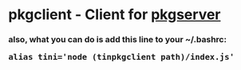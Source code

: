 # pkgclient - Client for [pkgserver](https://github.com/tinjsruntime/pkgserver)

<h3>
also, what you can do is add this line to your ~/.bashrc:

<pre>
alias tini='node (tinpkgclient path)/index.js'
</pre>
</h3>